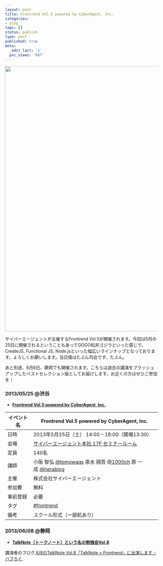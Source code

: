 ```yaml
---
layout: post
title: Frontrend Vol.5 powered by CyberAgent, Inc.
categories:
- blog
tags: []
status: publish
type: post
published: true
meta:
  _edit_last: '1'
  pvc_views: '667'
---
```

<a href="http://t32k.me/mol/file/2013/05/hd_05.jpg"><img class="aligncenter  wp-image-4900" title="FRONTREND" src="http://t32k.me/mol/file/2013/05/hd_05.jpg" alt="" width="870" /></a>

サイバーエージェントが主催するFrontrend Vol.5が開催されます。今回は5月の25日に開催されるということもあってGOGO松井ゴジラといった感じで、CreateJS, Functional JS, Node.jsといった幅広いラインナップとなっております。よろしくお願いします。当日僕はたぶん司会です、たぶん。

あと別途、6月8日、静岡でも開催されます。こちらは過去の講演をブラッシュアップしたベストセレクション版としてお届けします。お近くの方はぜひご参加を！
<h3>2013/05/25 @渋谷</h3>
<ul>
	<li><strong><a href="http://frontrend.github.io/events/05/">Frontrend Vol.5 powered by CyberAgent, Inc.</a></strong></li>
</ul>
<table>
<thead>
<tr>
<th>イベント名</th>
<th>Frontrend Vol.5 powered by CyberAgent, Inc.</th>
</tr>
</thead>
<tbody>
<tr>
<td>日時</td>
<td>2013年5月25日（土） 14:00 – 18:00（開場13:30）</td>
</tr>
<tr>
<td>会場</td>
<td><a href="https://www.cyberagent.co.jp/company/access/tokyo.html">サイバーエージェント本社 17F セミナールーム</a></td>
</tr>
<tr>
<td>定員</td>
<td>140名</td>
</tr>
<tr>
<td>講師</td>
<td>小阪 智弘 <a href="https://twitter.com/tomowaqs">@tomowaqs</a>
泉水 翔吾 <a href="https://twitter.com/1000ch">@1000ch</a>
原 一成 <a href="https://twitter.com/herablog">@herablog</a></td>
</tr>
<tr>
<td>主催</td>
<td>株式会社サイバーエージェント</td>
</tr>
<tr>
<td>参加費</td>
<td>無料</td>
</tr>
<tr>
<td>事前登録</td>
<td>必要</td>
</tr>
<tr>
<td>タグ</td>
<td><a href="https://twitter.com/search?q=%23frontrend">#frontrend</a></td>
</tr>
<tr>
<td>備考</td>
<td>スクール形式（一部机あり）</td>
</tr>
</tbody>
</table>
<h3>2013/06/08 @静岡</h3>
<ul>
	<li><strong><a href="http://talknote.me/vol8/">TalkNote（トークノート）という名の勉強会Vol.8</a></strong></li>
</ul>
講演者のブログ<a href="http://havelog.ayumusato.com/news/e558-talknote_x_frontrend.html">
6/8のTalkNote Vol.8「TalkNote × Frontrend」に出演します ::ハブろぐ </a>
